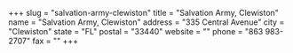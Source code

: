 +++
slug = "salvation-army-clewiston"
title = "Salvation Army, Clewiston"
name = "Salvation Army, Clewiston"
address = "335 Central Avenue"
city = "Clewiston"
state = "FL"
postal = "33440"
website = ""
phone = "863 983-2707"
fax = ""
+++
